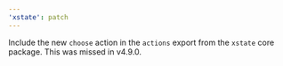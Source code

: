 ```yaml
---
'xstate': patch
---
```


Include the new `choose` action in the `actions` export from the `xstate` core package. This was missed in v4.9.0.
